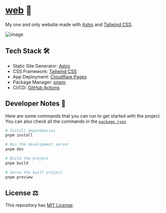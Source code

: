 # [web](https://lanceross.me) 🚀

My one and only website made with [Astro](https://astro.build/) and [Tailwind CSS](https://tailwindcss.com/).

![image](https://user-images.githubusercontent.com/102563271/209433603-cc17aa8b-0b1e-4174-a3dc-b9330599c756.png)

## Tech Stack 🛠️

- Static Site Generator: [Astro](https://astro.build/)
- CSS Framework: [Tailwind CSS](https://tailwindcss.com/)
- App Deployment: [Cloudflare Pages](https://pages.cloudflare.com/)
- Package Manager: [pnpm](https://pnpm.io/)
- CI/CD: [GitHub Actions](https://github.com/)

## Developer Notes 📝

Here are some commands that you can run to get started with the project. You can also check all the commands in the [`package.json`](https://github.com/lancerossdev/web/blob/main/package.json)

```bash
# Install dependencies
pnpm install

# Run the development server
pnpm dev

# Build the project
pnpm build

# Serve the built project
pnpm preview
```

## License ⚖️

This repository has [MIT License](https://github.com/lancerossdev/web/blob/main/license).
